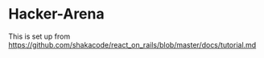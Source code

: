 # Hacker-Arena
This is set up from 
https://github.com/shakacode/react_on_rails/blob/master/docs/tutorial.md
